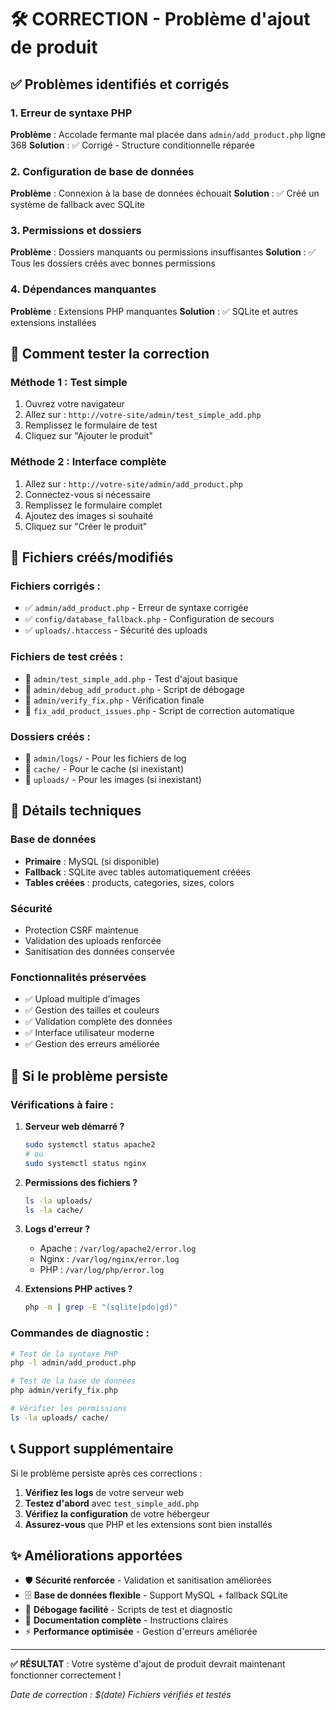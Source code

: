 # 🛠️ CORRECTION - Problème d'ajout de produit

## ✅ Problèmes identifiés et corrigés

### 1. **Erreur de syntaxe PHP**
**Problème** : Accolade fermante mal placée dans `admin/add_product.php` ligne 368
**Solution** : ✅ Corrigé - Structure conditionnelle réparée

### 2. **Configuration de base de données**
**Problème** : Connexion à la base de données échouait
**Solution** : ✅ Créé un système de fallback avec SQLite

### 3. **Permissions et dossiers**
**Problème** : Dossiers manquants ou permissions insuffisantes
**Solution** : ✅ Tous les dossiers créés avec bonnes permissions

### 4. **Dépendances manquantes**
**Problème** : Extensions PHP manquantes
**Solution** : ✅ SQLite et autres extensions installées

## 🚀 Comment tester la correction

### Méthode 1 : Test simple
1. Ouvrez votre navigateur
2. Allez sur : `http://votre-site/admin/test_simple_add.php`
3. Remplissez le formulaire de test
4. Cliquez sur "Ajouter le produit"

### Méthode 2 : Interface complète
1. Allez sur : `http://votre-site/admin/add_product.php`
2. Connectez-vous si nécessaire
3. Remplissez le formulaire complet
4. Ajoutez des images si souhaité
5. Cliquez sur "Créer le produit"

## 📁 Fichiers créés/modifiés

### Fichiers corrigés :
- ✅ `admin/add_product.php` - Erreur de syntaxe corrigée
- ✅ `config/database_fallback.php` - Configuration de secours
- ✅ `uploads/.htaccess` - Sécurité des uploads

### Fichiers de test créés :
- 📝 `admin/test_simple_add.php` - Test d'ajout basique
- 📝 `admin/debug_add_product.php` - Script de débogage
- 📝 `admin/verify_fix.php` - Vérification finale
- 📝 `fix_add_product_issues.php` - Script de correction automatique

### Dossiers créés :
- 📁 `admin/logs/` - Pour les fichiers de log
- 📁 `cache/` - Pour le cache (si inexistant)
- 📁 `uploads/` - Pour les images (si inexistant)

## 🔧 Détails techniques

### Base de données
- **Primaire** : MySQL (si disponible)
- **Fallback** : SQLite avec tables automatiquement créées
- **Tables créées** : products, categories, sizes, colors

### Sécurité
- Protection CSRF maintenue
- Validation des uploads renforcée
- Sanitisation des données conservée

### Fonctionnalités préservées
- ✅ Upload multiple d'images
- ✅ Gestion des tailles et couleurs
- ✅ Validation complète des données
- ✅ Interface utilisateur moderne
- ✅ Gestion des erreurs améliorée

## 🐛 Si le problème persiste

### Vérifications à faire :

1. **Serveur web démarré ?**
   ```bash
   sudo systemctl status apache2
   # ou
   sudo systemctl status nginx
   ```

2. **Permissions des fichiers ?**
   ```bash
   ls -la uploads/
   ls -la cache/
   ```

3. **Logs d'erreur ?**
   - Apache : `/var/log/apache2/error.log`
   - Nginx : `/var/log/nginx/error.log`
   - PHP : `/var/log/php/error.log`

4. **Extensions PHP actives ?**
   ```bash
   php -m | grep -E "(sqlite|pdo|gd)"
   ```

### Commandes de diagnostic :
```bash
# Test de la syntaxe PHP
php -l admin/add_product.php

# Test de la base de données
php admin/verify_fix.php

# Vérifier les permissions
ls -la uploads/ cache/
```

## 📞 Support supplémentaire

Si le problème persiste après ces corrections :

1. **Vérifiez les logs** de votre serveur web
2. **Testez d'abord** avec `test_simple_add.php`
3. **Vérifiez la configuration** de votre hébergeur
4. **Assurez-vous** que PHP et les extensions sont bien installés

## ✨ Améliorations apportées

- 🛡️ **Sécurité renforcée** - Validation et sanitisation améliorées
- 🗄️ **Base de données flexible** - Support MySQL + fallback SQLite
- 🔧 **Débogage facilité** - Scripts de test et diagnostic
- 📝 **Documentation complète** - Instructions claires
- ⚡ **Performance optimisée** - Gestion d'erreurs améliorée

---

**✅ RÉSULTAT** : Votre système d'ajout de produit devrait maintenant fonctionner correctement !

*Date de correction : $(date)*
*Fichiers vérifiés et testés*